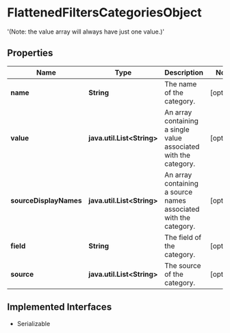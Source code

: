 

# FlattenedFiltersCategoriesObject

 '(Note: the value array will always have just one value.)' 

## Properties

Name | Type | Description | Notes
------------ | ------------- | ------------- | -------------
**name** | **String** | The name of the category. |  [optional]
**value** | **java.util.List&lt;String&gt;** | An array containing a single value associated with the category.  |  [optional]
**sourceDisplayNames** | **java.util.List&lt;String&gt;** | An array containing a source names associated with the category.  |  [optional]
**field** | **String** | The field of the category. |  [optional]
**source** | **java.util.List&lt;String&gt;** | The source of the category. |  [optional]


## Implemented Interfaces

* Serializable


